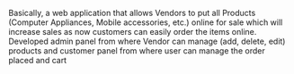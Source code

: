 Basically, a web application that allows Vendors to put all Products (Computer Appliances, Mobile accessories, etc.) online for sale which will increase sales as now customers can easily order the items online. 
Developed admin panel from where Vendor can manage (add, delete, edit) products and customer panel from 
where user can manage the order placed and cart
